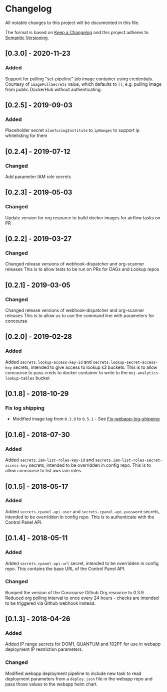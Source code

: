 # Changelog
All notable changes to this project will be documented in this file.

The format is based on [Keep a Changelog](http://keepachangelog.com/en/1.0.0/)
and this project adheres to [Semantic Versioning](http://semver.org/spec/v2.0.0.html).


## [0.3.0] - 2020-11-23
### Added
Support for pulling "set-pipeline" job image container using credentials.
Courtesy of `imagePullSecrets` value, which defaults to `[]`, e.g. pulling
image from public DockerHub without authenticating.

## [0.2.5] - 2019-09-03
### Added
Placeholder secret `alanTuringInstitute` to `ipRanges` to support
ip whitelisting for them

## [0.2.4] - 2019-07-12
### Changed
Add parameter IAM role secrets

## [0.2.3] - 2019-05-03
### Changed
Update version for org resource to build docker images for airflow tasks on PR


## [0.2.2] - 2019-03-27
### Changed
Changed release versions of webhook-dispatcher and org-scanner releases
This is to allow tests to be run on PRs for DAGs and Lookup repos

## [0.2.1] - 2019-03-05
### Changed
Changed release versions of webhook-dispatcher and org-scanner releases
This is to allow us to use the command line with parameters for concourse

## [0.2.0] - 2019-02-28
### Added
Added `secrets.lookup-access-key-id` and `secrets.lookup-secret-access-key` secrets, intended to give access to lookup s3 buckets.
This is to allow concourse to pass creds to docker container to write to the `moj-analytics-lookup-tables` bucket

## [0.1.8] - 2018-10-29
### Fix log shipping
 - Modified image tag from  `0.3.9` to `0.5.1` - See [Fix-webapp-log-shipping](https://github.com/ministryofjustice/analytics-platform-concourse-github-org-resource/pull/10)

## [0.1.6] - 2018-07-30
### Added
Added `secrets.iam-list-roles-key-id` and `secrets.iam-list-roles-secret-access-key` secrets, intended to be overridden in config repo.
This is to allow concourse to list aws iam roles.

## [0.1.5] - 2018-05-17
### Added
Added `secrets.cpanel-api-user` and `secrets.cpanel-api-password` secrets, intended to be overridden in config repo.
This is to authenticate with the Control Panel API.


## [0.1.4] - 2018-05-11
### Added
Added `secrets.cpanel-api-url` secret, intended to be overridden in config repo.
This contains the base URL of the Control Panel API.

### Changed
Bumped the version of the Concourse Github Org resource to 0.3.9
Reduced org polling interval to once every 24 hours - checks are intended to be
triggered via Github webhook instead.


## [0.1.3] - 2018-04-26
### Added
Added IP range secrets for DOM1, QUANTUM and 102PF for use in webapp
deployment IP restriction parameters.

### Changed
Modified webapp deployment pipeline to include new task to read deployment
parameters from a `deploy.json` file in the webapp repo and pass those values to
the webapp helm chart.

